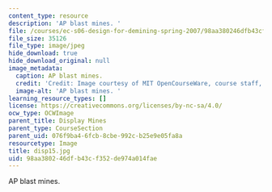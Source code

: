 ```yaml
---
content_type: resource
description: 'AP blast mines. '
file: /courses/ec-s06-design-for-demining-spring-2007/98aa380246dfb43cf352de974a014fae_disp15.jpg
file_size: 35126
file_type: image/jpeg
hide_download: true
hide_download_original: null
image_metadata:
  caption: AP blast mines.
  credit: 'Credit: Image courtesy of MIT OpenCourseWare, course staff, and students.'
  image-alt: 'AP blast mines. '
learning_resource_types: []
license: https://creativecommons.org/licenses/by-nc-sa/4.0/
ocw_type: OCWImage
parent_title: Display Mines
parent_type: CourseSection
parent_uid: 076f9ba4-6fcb-8cbe-992c-b25e9e05fa8a
resourcetype: Image
title: disp15.jpg
uid: 98aa3802-46df-b43c-f352-de974a014fae
---
```

AP blast mines. 